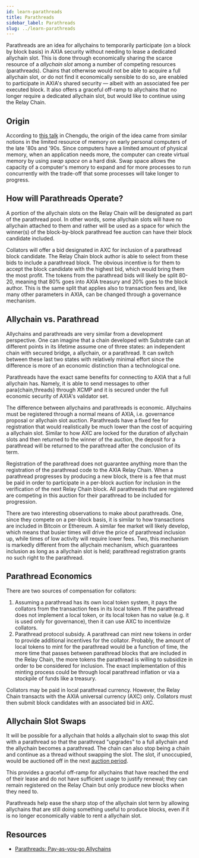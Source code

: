 ```yaml
---
id: learn-parathreads
title: Parathreads
sidebar_label: Parathreads
slug: ../learn-parathreads
---
```


Parathreads are an idea for allychains to temporarily participate (on a block by block basis) in
AXIA security without needing to lease a dedicated allychain slot. This is done through
economically sharing the scarce resource of a _allychain slot_ among a number of competing resources
(parathreads). Chains that otherwise would not be able to acquire a full allychain slot, or do not
find it economically sensible to do so, are enabled to participate in AXIA's shared security
&mdash; albeit with an associated fee per executed block. It also offers a graceful off-ramp to
allychains that no longer require a dedicated allychain slot, but would like to continue using the
Relay Chain.

## Origin

According to [this talk](https://v.douyu.com/show/a4Jj7llO5q47Dk01) in Chengdu, the origin of the
idea came from similar notions in the limited resource of memory on early personal computers of the
late '80s and '90s. Since computers have a limited amount of physical memory, when an application
needs more, the computer can create virtual memory by using _swap space_ on a hard disk. Swap space
allows the capacity of a computer's memory to expand and for more processes to run concurrently with
the trade-off that some processes will take longer to progress.

## How will Parathreads Operate?

A portion of the allychain slots on the Relay Chain will be designated as part of the parathread
pool. In other words, some allychain slots will have no allychain attached to them and rather will
be used as a space for which the winner(s) of the block-by-block parathread fee auction can have
their block candidate included.

Collators will offer a bid designated in AXC for inclusion of a parathread block candidate. The
Relay Chain block author is able to select from these bids to include a parathread block. The
obvious incentive is for them to accept the block candidate with the highest bid, which would bring
them the most profit. The tokens from the parathread bids will likely be split 80-20, meaning that
80% goes into AXIA treasury and 20% goes to the block author. This is the same split that
applies also to transaction fees and, like many other parameters in AXIA, can be changed through
a governance mechanism.

## Allychain vs. Parathread

Allychains and parathreads are very similar from a development perspective. One can imagine that a
chain developed with Substrate can at different points in its lifetime assume one of three states:
an independent chain with secured bridge, a allychain, or a parathread. It can switch between these
last two states with relatively minimal effort since the difference is more of an economic
distinction than a technological one.

Parathreads have the exact same benefits for connecting to AXIA that a full allychain has.
Namely, it is able to send messages to other para{chain,threads} through XCMP and it is secured
under the full economic security of AXIA's validator set.

The difference between allychains and parathreads is economic. Allychains must be registered through
a normal means of AXIA, i.e. governance proposal or allychain slot auction. Parathreads have a
fixed fee for registration that would realistically be much lower than the cost of acquiring a
allychain slot. Similar to how AXC are locked for the duration of allychain slots and then returned
to the winner of the auction, the deposit for a parathread will be returned to the parathread after
the conclusion of its term.

Registration of the parathread does not guarantee anything more than the registration of the
parathread code to the AXIA Relay Chain. When a parathread progresses by producing a new block,
there is a fee that must be paid in order to participate in a per-block auction for inclusion in the
verification of the next Relay Chain block. All parathreads that are registered are competing in
this auction for their parathread to be included for progression.

There are two interesting observations to make about parathreads. One, since they compete on a
per-block basis, it is similar to how transactions are included in Bitcoin or Ethereum. A similar
fee market will likely develop, which means that busier times will drive the price of parathread
inclusion up, while times of low activity will require lower fees. Two, this mechanism is markedly
different from the allychain mechanism, which guarantees inclusion as long as a allychain slot is
held; parathread registration grants no such right to the parathread.

## Parathread Economics

There are two sources of compensation for collators:

1. Assuming a parathread has its own local token system, it pays the collators from the transaction
   fees in its local token. If the parathread does not implement a local token, or its local token
   has no value (e.g. it is used only for governance), then it can use AXC to incentivize collators.
2. Parathread protocol subsidy. A parathread can mint new tokens in order to provide additional
   incentives for the collator. Probably, the amount of local tokens to mint for the parathread
   would be a function of time, the more time that passes between parathread blocks that are
   included in the Relay Chain, the more tokens the parathread is willing to subsidize in order to
   be considered for inclusion. The exact implementation of this minting process could be through
   local parathread inflation or via a stockpile of funds like a treasury.

Collators may be paid in local parathread currency. However, the Relay Chain transacts with the
AXIA universal currency (AXC) only. Collators must then submit block candidates with an
associated bid in AXC.

## Allychain Slot Swaps

It will be possible for a allychain that holds a allychain slot to swap this slot with a parathread
so that the parathread "upgrades" to a full allychain and the allychain becomes a parathread. The
chain can also stop being a chain and continue as a thread without swapping the slot. The slot, if
unoccupied, would be auctioned off in the next [auction period](learn-auction.md).

This provides a graceful off-ramp for allychains that have reached the end of their lease and do not
have sufficient usage to justify renewal; they can remain registered on the Relay Chain but only
produce new blocks when they need to.

Parathreads help ease the sharp stop of the allychain slot term by allowing allychains that are
still doing something useful to produce blocks, even if it is no longer economically viable to rent
a allychain slot.

## Resources

- [Parathreads: Pay-as-you-go Allychains](https://medium.com/AXIA.network/parathreads-pay-as-you-go-allychains-7440d23dde06)
